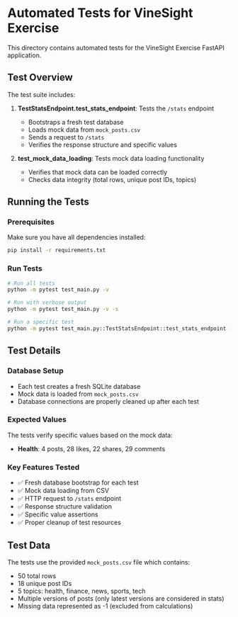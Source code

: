 # Automated Tests for VineSight Exercise

This directory contains automated tests for the VineSight Exercise FastAPI application.

## Test Overview

The test suite includes:

1. **TestStatsEndpoint.test_stats_endpoint**: Tests the `/stats` endpoint
   - Bootstraps a fresh test database
   - Loads mock data from `mock_posts.csv`
   - Sends a request to `/stats`
   - Verifies the response structure and specific values

2. **test_mock_data_loading**: Tests mock data loading functionality
   - Verifies that mock data can be loaded correctly
   - Checks data integrity (total rows, unique post IDs, topics)

## Running the Tests

### Prerequisites
Make sure you have all dependencies installed:
```bash
pip install -r requirements.txt
```

### Run Tests
```bash
# Run all tests
python -m pytest test_main.py -v

# Run with verbose output
python -m pytest test_main.py -v -s

# Run a specific test
python -m pytest test_main.py::TestStatsEndpoint::test_stats_endpoint -v
```

## Test Details

### Database Setup
- Each test creates a fresh SQLite database
- Mock data is loaded from `mock_posts.csv`
- Database connections are properly cleaned up after each test

### Expected Values
The tests verify specific values based on the mock data:
- **Health**: 4 posts, 28 likes, 22 shares, 29 comments


### Key Features Tested
- ✅ Fresh database bootstrap for each test
- ✅ Mock data loading from CSV
- ✅ HTTP request to `/stats` endpoint
- ✅ Response structure validation
- ✅ Specific value assertions
- ✅ Proper cleanup of test resources

## Test Data
The tests use the provided `mock_posts.csv` file which contains:
- 50 total rows
- 18 unique post IDs
- 5 topics: health, finance, news, sports, tech
- Multiple versions of posts (only latest versions are considered in stats)
- Missing data represented as -1 (excluded from calculations) 